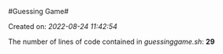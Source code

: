 #Guessing Game#

Created on: *2022-08-24 11:42:54*

The number of lines of code contained in *guessinggame.sh*: **29**
